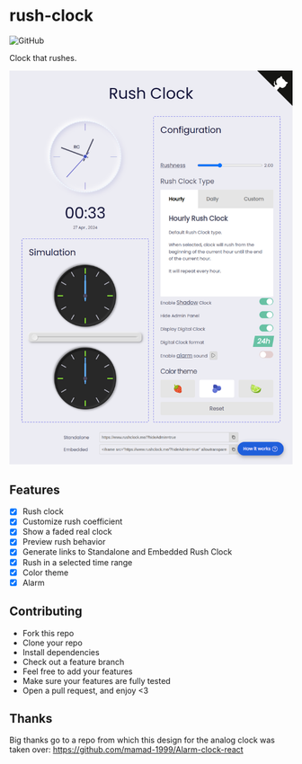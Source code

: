 # rush-clock

![GitHub](https://img.shields.io/github/license/borko-rajkovic/rush-clock)

Clock that rushes.

![RushClockAdmin](./doc/rush-clock-admin.png)

## Features

- [x] Rush clock
- [x] Customize rush coefficient
- [x] Show a faded real clock
- [x] Preview rush behavior
- [x] Generate links to Standalone and Embedded Rush Clock
- [x] Rush in a selected time range
- [x] Color theme
- [x] Alarm

## Contributing

- Fork this repo
- Clone your repo
- Install dependencies
- Check out a feature branch
- Feel free to add your features
- Make sure your features are fully tested
- Open a pull request, and enjoy <3

## Thanks

Big thanks go to a repo from which this design for the analog clock was taken over: https://github.com/mamad-1999/Alarm-clock-react

<!--

- more easing functions (?)

UI:

Colors
Shadow on the clock circle
Hour numbers/visuals (number per each hour, lines at every second)
  -->
